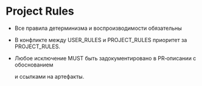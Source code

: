 # Project Rules

- Все правила детерминизма и воспроизводимости обязательны
- В конфликте между USER_RULES и PROJECT_RULES приоритет за PROJECT_RULES.
- Любое исключение MUST быть задокументировано в PR‑описании с обоснованием

  и ссылками на артефакты.
